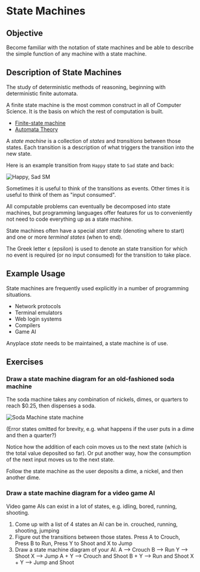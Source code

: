 # State Machines

## Objective

Become familiar with the notation of state machines and be able to describe the
simple function of any machine with a state machine.

## Description of State Machines

The study of deterministic methods of reasoning, beginning with deterministic
finite automata.

A finite state machine is the most common construct in all of Computer Science.
It is the basis on which the rest of computation is built.

- [Finite-state machine](https://en.wikipedia.org/wiki/Finite-state_machine)
- [Automata Theory](https://en.wikipedia.org/wiki/Automata_theory)

A _state machine_ is a collection of _states_ and _transitions_ between those
states. Each transition is a description of what triggers the transition into
the new state.

Here is an example transition from `Happy` state to `Sad` state and back:

![Happy, Sad SM](img/happy-sad-sm.png)

Sometimes it is useful to think of the transitions as events. Other times it is
useful to think of them as "input consumed".

All computable problems can eventually be decomposed into state machines, but
programming languages offer features for us to conveniently not need to code
everything up as a state machine.

State machines often have a special _start state_ (denoting where to start) and
one or more _terminal states_ (when to end).

The Greek letter ε (epsilon) is used to denote an state transition for which no
event is required (or no input consumed) for the transition to take place.

## Example Usage

State machines are frequently used explicitly in a number of programming situations.

- Network protocols
- Terminal emulators
- Web login systems
- Compilers
- Game AI

Anyplace _state_ needs to be maintained, a state machine is of use.

## Exercises

### Draw a state machine diagram for an old-fashioned soda machine

The soda machine takes any combination of nickels, dimes, or quarters to reach
$0.25, then dispenses a soda.

![Soda Machine state machine](img/soda-states.png)

(Error states omitted for brevity, e.g. what happens if the user puts in a dime
and then a quarter?)

Notice how the addition of each coin moves us to the next state (which is the
total value deposited so far). Or put another way, how the consumption of the
next input moves us to the next state.

Follow the state machine as the user deposits a dime, a nickel, and then another
dime.

### Draw a state machine diagram for a video game AI

Video game AIs can exist in a lot of states, e.g. idling, bored, running, shooting.

1. Come up with a list of 4 states an AI can be in.
   crouched, running, shooting, jumping
2. Figure out the transitions between those states.
   Press A to Crouch, Press B to Run, Press Y to Shoot and X to Jump
3. Draw a state machine diagram of your AI.
   A --> Crouch
   B --> Run
   Y --> Shoot
   X --> Jump
   A + Y --> Crouch and Shoot
   B + Y --> Run and Shoot
   X + Y --> Jump and Shoot
